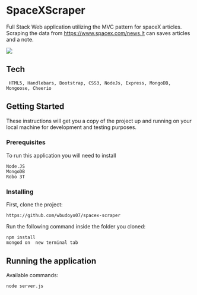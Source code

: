 # SpaceXScraper

Full Stack Web application utilizing the MVC pattern for spaceX articles. Scraping the data from https://www.spacex.com/news.It can saves articles and a note. 

![](spaceXreadMe.gif)

## Tech
```
 HTML5, Handlebars, Bootstrap, CSS3, NodeJs, Express, MongoDB, Mongoose, Cheerio
```
## Getting Started

These instructions will get you a copy of the project up and running on your local machine for development and testing purposes.

### Prerequisites

To run this application you will need to install
```
Node.JS
MongoDB
Robo 3T
```

### Installing
First, clone the  project:
```
https://github.com/wbudoyo07/spacex-scraper
```

Run the following command inside the folder you cloned:
```
npm install
mongod on  new terminal tab
```

## Running the application 

Available commands:
```
node server.js
```


